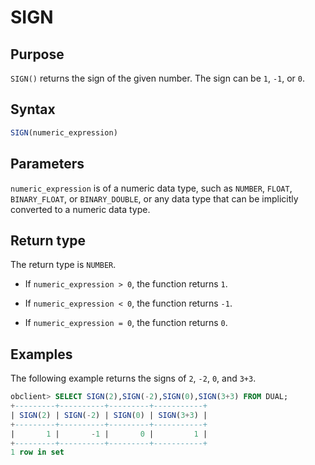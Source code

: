 # SIGN

## Purpose

`SIGN()` returns the sign of the given number. The sign can be `1`, `-1`, or `0`.

## Syntax

```sql
SIGN(numeric_expression)
```

## Parameters

`numeric_expression` is of a numeric data type, such as `NUMBER`, `FLOAT`, `BINARY_FLOAT`, or `BINARY_DOUBLE`, or any data type that can be implicitly converted to a numeric data type.

## Return type

The return type is `NUMBER`.

* If `numeric_expression > 0`, the function returns `1`.

* If `numeric_expression < 0`, the function returns `-1`.

* If `numeric_expression = 0`, the function returns `0`.

## Examples

The following example returns the signs of `2`, `-2`, `0`, and `3+3`.

```sql
obclient> SELECT SIGN(2),SIGN(-2),SIGN(0),SIGN(3+3) FROM DUAL;
+---------+----------+---------+-----------+
| SIGN(2) | SIGN(-2) | SIGN(0) | SIGN(3+3) |
+---------+----------+---------+-----------+
|       1 |       -1 |       0 |         1 |
+---------+----------+---------+-----------+
1 row in set
```
